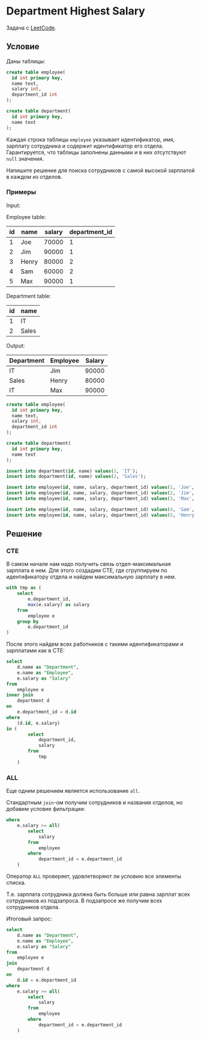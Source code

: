 # Department Highest Salary

Задача с [LeetCode](https://leetcode.com/problems/department-highest-salary/).

## Условие

Даны таблицы:

```sql
create table employee(
  id int primary key,
  name text,
  salary int,
  department_id int
);

create table department(
  id int primary key,
  name text
);
```

Каждая строка таблицы `employee` указывает идентификатор, имя, зарплату сотрудника и содержит идентификатор его отдела.
Гарантируется, что таблицы заполнены данными и в них отсутствуют `null` значения.

Напишите решение для поиска сотрудников с самой высокой зарплатой в каждом из отделов.

### Примеры

Input:

Employee table:

| id | name  | salary | department_id |
|----|-------|--------|---------------|
| 1  | Joe   | 70000  | 1             |
| 2  | Jim   | 90000  | 1             |
| 3  | Henry | 80000  | 2             |
| 4  | Sam   | 60000  | 2             |
| 5  | Max   | 90000  | 1             |

Department table:

| id | name  |
|----|-------|
| 1  | IT    |
| 2  | Sales |

Output:

| Department | Employee | Salary |
|------------|----------|--------|
| IT         | Jim      | 90000  |
| Sales      | Henry    | 80000  |
| IT         | Max      | 90000  |

```sql
create table employee(
  id int primary key,
  name text,
  salary int,
  department_id int
);

create table department(
  id int primary key,
  name text
);

insert into department(id, name) values(1, 'IT');
insert into department(id, name) values(2, 'Sales');

insert into employee(id, name, salary, department_id) values(1, 'Joe', 70000, 1);
insert into employee(id, name, salary, department_id) values(2, 'Jim', 90000, 1);
insert into employee(id, name, salary, department_id) values(3, 'Max', 90000, 1);

insert into employee(id, name, salary, department_id) values(4, 'Sam', 60000, 2);
insert into employee(id, name, salary, department_id) values(5, 'Henry', 80000, 2);
```

## Решение

### CTE

В самом начале нам надо получить связь отдел-максимальная зарплата в нем.
Для этого создадим CTE, где сгруппируем по идентификатору отдела и найдем максимальную зарплату в нем.

```sql
with tmp as (
    select 
        e.department_id, 
        max(e.salary) as salary
    from
        employee e
    group by 
        e.department_id
)
```

После этого найдем всех работников с такими идентификаторами и зарплатами как в CTE:

```sql
select 
    d.name as "Department",
    e.name as "Employee",
    e.salary as "Salary" 
from
    employee e
inner join 
    department d
on 
    e.department_id = d.id
where 
    (d.id, e.salary)
in (
        select 
            department_id,
            salary
        from
            tmp
    )
```

### ALL

Еще одним решением является использование `all`.

Стандартным `join`-ом получим сотрудников и названия отделов, но добавим условие фильтрации:

```sql
where
    e.salary >= all(
        select
            salary
        from
            employee
        where
            department_id = e.department_id
    )
```

Оператор `ALL` проверяет, удовлетворяют ли условию все элементы списка.

Т.е. зарплата сотрудника должна быть больше или равна зарплат всех сотрудников из подзапроса. В подзапросе же получим всех сотрудников отдела.

Итоговый запрос:

```sql
select 
    d.name as "Department",
    e.name as "Employee",
    e.salary as "Salary" 
from
    employee e
join
    department d 
on 
    d.id = e.department_id
where
    e.salary >= all(
        select
            salary
        from
            employee
        where
            department_id = e.department_id
    )
```
